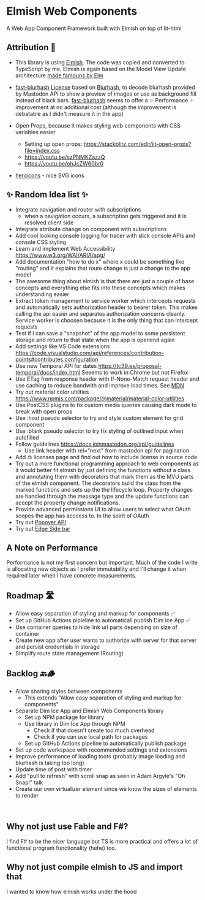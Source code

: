 # Elmish Web Components

A Web App Component Framework built with Elmish on top of lit-html

## Attribution 👏

- This library is using [Elmish](https://github.com/elmish/elmish). The code was copied and converted to TypeScript by me. Elmish is again based on the Model View Update architecture [made famouns by Elm](https://github.com/elmish/elmish#elmish-elm-like-abstractions-for-f-applications)

- [fast-blurhash](https://github.com/mad-gooze/fast-blurhash) [License](https://github.com/mad-gooze/fast-blurhash/blob/main/LICENSE) based on [Blurhash](https://github.com/woltapp/blurhash/), to decode blurhash provided by Mastodon API to show a preview of images or use as background fill instead of black bars. [fast-blurhash](https://github.com/mad-gooze/fast-blurhash) seems to offer a ✨ Performance ✨ improvement at no additional cost (although the improvement is debatable as I didn't measure it in the app)

- Open Props, because it makes styling web components with CSS variables easier

  - Setting up open props: https://stackblitz.com/edit/jit-open-props?file=index.css
  - https://youtu.be/szPNMKZazzQ
  - https://youtu.be/ohJcZW60br0

- [heroicons](https://heroicons.com/) - nice SVG icons

## ✨ Random Idea list ✨

- Integrate navigation and router with subscriptions
  - when a navigation occurs, a subscription gets triggered and it is resolved client side
- Integrate attribute change on component with subscriptions
- Add cool looking console logging for tracer with slick console APIs and console CSS styling
- Learn and implement Web Accessibility https://www.w3.org/WAI/ARIA/apg/
- Add documentation "how to do x" where x could be something like "routing" and it explains that route change is just a change to the app model
- The awesome thing about elmish is that there are just a couple of base concepts and everything else fits into these concepts which makes understanding easier
- Extract token management to service worker which intercepts requests and automatically sets authorization header to bearer token. This makes calling the api easier and separates authorization concerns cleanly. Service worker is choosen because it is the only thing that can intercept requests
- Test if I can save a "snapshot" of the app model to some persistent storage and return to that state when the app is openend again
- Add settings like VS Code extensions https://code.visualstudio.com/api/references/contribution-points#contributes.configuration
- Use new Temporal API for dates https://tc39.es/proposal-temporal/docs/index.html
  Seeems to work in Chrome but not Firefox
- Use ETag from response header with If-None-Match request header and use caching to reduce bandwith and improve load times. See [MDN](https://developer.mozilla.org/en-US/docs/Web/HTTP/Headers/ETag)
- Try out material color utiilties https://www.npmjs.com/package/@material/material-color-utilities
- Use PostCSS plugins to fix custom media queries causing dark mode to break with open props
- Use :host pseudo selector to try and style custom element for grid component
- Use :blank pseudo selector to try fix styling of outlined input when autofilled
- Follow guidelines https://docs.joinmastodon.org/api/guidelines
  - Use link header with rel="next" from mastodon api for pagination
- Add ⚖️ licenses page and find out how to include license in source code
- Try out a more functional programming approach to web components as it would better fit elmish by just defining the functions without a class and annotating them with decorators that mark them as the MVU parts of the elmish component. The decorators build the class from the marked functions and sets up the the lifecycle loop. Property changes are handled through the message type and the update functions can accept the property change notifications.
- Provide advanced permissions UI to allow users to select what OAuth scopes the app has acccess to. In the spirit of OAuth
- Try out [Popover API](https://developer.mozilla.org/en-US/docs/Web/HTML/Global_attributes/popover)
- Try out [Edge Side bar](https://youtu.be/9u8lRzRUayw)

## A Note on Performance

Performance is not my first concern but important. Much of the code I write is allocating new objects as I prefer immutability and I'll change it when required later when I have concrete measurements.

## Roadmap 🛣️

- Allow easy separation of styling and markup for components ✅
- Set up GitHub Actions pipleline to automaticall publish Dim Ice App ✅
- Use container queries to hide link url parts depending on size of container
- Create new app after user wants to authorize with server for that server and persist credentials in storage
- Simplify route state management (Routing)

## Backlog 🔙🪵

- Allow sharing styles between components
  - This extends "Allow easy separation of styling and markup for components"
- Separate Dim Ice App and Elmish Web Components library
  - Set up NPM package for library
  - Use library in Dim Ice App through NPM
    - Check if that doesn't create too much overhead
    - Check if you can use local path for packages
  - Set up GitHub Actions pipeline to automatically publish package
- Set up code workspace with recommended settings and extensions
- Improve performance of loading toots (probably image loading and blurhash is taking too long)
- Update time of post with timer
- Add "pull to refresh" with scroll snap as seen in Adam Argyle's "Oh Snap!" talk
- Create our own virtualizer element since we know the sizes of elements to render

<br/>

## Why not just use Fable and F#?

I find F# to be the nicer language but TS is more practical and offers a lot of functional program functionality (hehe) too.

## Why not just compile elmish to JS and import that

I wanted to know how elmish works under the hood
